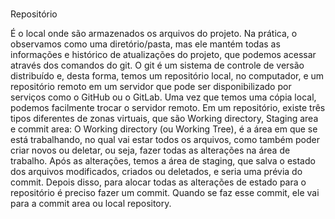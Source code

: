 ### 
Repositório

É o local onde são armazenados os arquivos do projeto. Na prática, o observamos como uma diretório/pasta, mas ele mantém todas as informações e histórico de atualizações do projeto, que podemos acessar através dos comandos do git. O git é um sistema de controle de versão distribuído e, desta forma, temos um repositório local, no computador, e um repositório remoto em um servidor que pode ser disponibilizado por serviços como o GitHub ou o GitLab. Uma vez que temos uma cópia local, podemos facilmente trocar o servidor remoto. Em um repositório, existe três tipos diferentes de zonas virtuais, que são Working directory, Staging area e commit area: O Working directory (ou Working Tree), é a área em que se está trabalhando, no qual vai estar todos os arquivos, como também poder criar novos ou deletar, ou seja, fazer todas as alterações na área de trabalho. Após as alterações, temos a área de staging, que salva o estado dos arquivos modificados, criados ou deletados, e seria uma prévia do commit. Depois disso, para alocar todas as alterações de estado para o repositório é preciso fazer um commit. Quando se faz esse commit, ele vai para a commit area ou local repository.